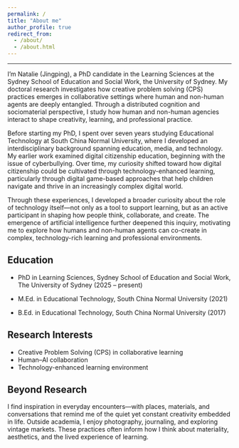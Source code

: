 ```yaml
---
permalink: /
title: "About me"
author_profile: true
redirect_from: 
  - /about/
  - /about.html
---
```

 
------
I’m Natalie (Jingping), a PhD candidate in the Learning Sciences at the Sydney School of Education and Social Work, the University of Sydney. My doctoral research investigates how creative problem solving (CPS) practices emerges in collaborative settings where human and non-human agents are deeply entangled. Through a distributed cognition and sociomaterial perspective, I study how human and non-human agencies interact to shape creativity, learning, and professional practice.

Before starting my PhD, I spent over seven years studying Educational Technology at South China Normal University, where I developed an interdisciplinary background spanning education, media, and technology. My earlier work examined digital citizenship education, beginning with the issue of cyberbullying. Over time, my curiosity shifted toward how digital citizenship could be cultivated through technology-enhanced learning, particularly through digital game-based approaches that help children navigate and thrive in an increasingly complex digital world.

Through these experiences, I developed a broader curiosity about the role of technology itself—not only as a tool to support learning, but as an active participant in shaping how people think, collaborate, and create. The emergence of artificial intelligence further deepened this inquiry, motivating me to explore how humans and non-human agents can co-create in complex, technology-rich learning and professional environments.

Education
------
- PhD in Learning Sciences, Sydney School of Education and Social Work, The University of Sydney (2025 – present)

- M.Ed. in Educational Technology, South China Normal University (2021)

- B.Ed. in Educational Technology, South China Normal University (2017)

Research Interests
------
- Creative Problem Solving (CPS) in collaborative learning
- Human–AI collaboration
- Technology-enhanced learning environment

Beyond Research
------
I find inspiration in everyday encounters—with places, materials, and conversations that remind me of the quiet yet constant creativity embedded in life.
Outside academia, I enjoy photography, journaling, and exploring vintage markets.
These practices often inform how I think about materiality, aesthetics, and the lived experience of learning.




